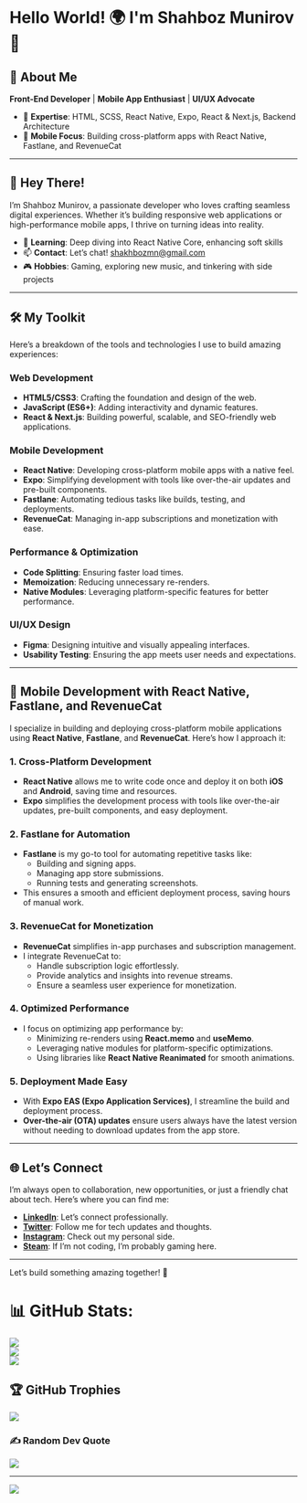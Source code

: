 # Hello World! 🌍 I'm Shahboz Munirov 🚀

## 🎨 About Me
**Front-End Developer** | **Mobile App Enthusiast** | **UI/UX Advocate**  
- 🚀 **Expertise**: HTML, SCSS, React Native, Expo, React & Next.js, Backend Architecture  
- 📱 **Mobile Focus**: Building cross-platform apps with React Native, Fastlane, and RevenueCat  

---

## 👋 Hey There!  

I’m Shahboz Munirov, a passionate developer who loves crafting seamless digital experiences. Whether it’s building responsive web applications or high-performance mobile apps, I thrive on turning ideas into reality.  

- 🌱 **Learning**: Deep diving into React Native Core, enhancing soft skills
- 📫 **Contact**: Let’s chat! [shakhbozmn@gmail.com](mailto:shakhbozmn@gmail.com)  
- 🎮 **Hobbies**: Gaming, exploring new music, and tinkering with side projects  

---

## 🛠️ My Toolkit  

Here’s a breakdown of the tools and technologies I use to build amazing experiences:  

### **Web Development**  
- **HTML5/CSS3**: Crafting the foundation and design of the web.  
- **JavaScript (ES6+)**: Adding interactivity and dynamic features.  
- **React & Next.js**: Building powerful, scalable, and SEO-friendly web applications.  

### **Mobile Development**  
- **React Native**: Developing cross-platform mobile apps with a native feel.  
- **Expo**: Simplifying development with tools like over-the-air updates and pre-built components.  
- **Fastlane**: Automating tedious tasks like builds, testing, and deployments.  
- **RevenueCat**: Managing in-app subscriptions and monetization with ease.  

### **Performance & Optimization**  
- **Code Splitting**: Ensuring faster load times.  
- **Memoization**: Reducing unnecessary re-renders.  
- **Native Modules**: Leveraging platform-specific features for better performance.  

### **UI/UX Design**  
- **Figma**: Designing intuitive and visually appealing interfaces.  
- **Usability Testing**: Ensuring the app meets user needs and expectations.  

---

## 📱 Mobile Development with React Native, Fastlane, and RevenueCat  

I specialize in building and deploying cross-platform mobile applications using **React Native**, **Fastlane**, and **RevenueCat**. Here’s how I approach it:  

### **1. Cross-Platform Development**  
- **React Native** allows me to write code once and deploy it on both **iOS** and **Android**, saving time and resources.  
- **Expo** simplifies the development process with tools like over-the-air updates, pre-built components, and easy deployment.  

### **2. Fastlane for Automation**  
- **Fastlane** is my go-to tool for automating repetitive tasks like:  
  - Building and signing apps.  
  - Managing app store submissions.  
  - Running tests and generating screenshots.  
- This ensures a smooth and efficient deployment process, saving hours of manual work.  

### **3. RevenueCat for Monetization**  
- **RevenueCat** simplifies in-app purchases and subscription management.  
- I integrate RevenueCat to:  
  - Handle subscription logic effortlessly.  
  - Provide analytics and insights into revenue streams.  
  - Ensure a seamless user experience for monetization.  

### **4. Optimized Performance**  
- I focus on optimizing app performance by:  
  - Minimizing re-renders using **React.memo** and **useMemo**.  
  - Leveraging native modules for platform-specific optimizations.  
  - Using libraries like **React Native Reanimated** for smooth animations.  

### **5. Deployment Made Easy**  
- With **Expo EAS (Expo Application Services)**, I streamline the build and deployment process.  
- **Over-the-air (OTA) updates** ensure users always have the latest version without needing to download updates from the app store.  

---

## 🌐 Let’s Connect  

I’m always open to collaboration, new opportunities, or just a friendly chat about tech. Here’s where you can find me:  

- **[LinkedIn](https://www.linkedin.com/in/shahboz-munirov-49995428b/)**: Let’s connect professionally.  
- **[Twitter](https://twitter.com/shakhbozmn)**: Follow me for tech updates and thoughts.  
- **[Instagram](https://instagram.com/shahbozms)**: Check out my personal side.  
- **[Steam](https://steamcommunity.com/id/rtx_usa/)**: If I’m not coding, I’m probably gaming here.  

---

Let’s build something amazing together! 🚀  


# 📊 GitHub Stats:
![](https://github-readme-stats.vercel.app/api?username=shakhbozmn&theme=default&hide_border=false&include_all_commits=true&count_private=true)<br/>
![](https://github-readme-streak-stats.herokuapp.com/?user=shakhbozmn&theme=default&hide_border=false)<br/>
![](https://github-readme-stats.vercel.app/api/top-langs/?username=shakhbozmn&theme=default&hide_border=false&include_all_commits=true&count_private=true&layout=compact)

## 🏆 GitHub Trophies
![](https://github-profile-trophy.vercel.app/?username=shakhbozmn&theme=default&no-frame=false&no-bg=true&margin-w=4)

### ✍️ Random Dev Quote
![](https://quotes-github-readme.vercel.app/api?type=horizontal&theme=light)

---
[![](https://visitcount.itsvg.in/api?id=shakhbozmn&icon=0&color=0)](https://visitcount.itsvg.in)
